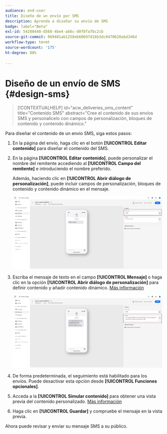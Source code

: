 ```yaml
---
audience: end-user
title: Diseño de un envío por SMS
description: Aprenda a diseñar su envío de SMS
badge: label="Beta"
exl-id: 54288448-d568-4be4-ab6c-d0f8fa7bc2cb
source-git-commit: 969401ab1258eb60697d16b3dc0470620abd346d
workflow-type: tm+mt
source-wordcount: '175'
ht-degree: 88%

---
```


# Diseño de un envío de SMS {#design-sms}

>[!CONTEXTUALHELP]
>id="acw_deliveries_sms_content"
>title="Contenido SMS"
>abstract="Cree el contenido de sus envíos SMS y personalícelo con campos de personalización, bloques de contenido y contenido dinámico."



Para diseñar el contenido de un envío SMS, siga estos pasos:

1. En la página del envío, haga clic en el botón **[!UICONTROL Editar contenido]** para diseñar el contenido del SMS.

1. En la página **[!UICONTROL Editar contenido]**, puede personalizar el nombre del remitente accediendo al **[!UICONTROL Campo del remitente]** e introduciendo el nombre preferido.

   Además, haciendo clic en **[!UICONTROL Abrir diálogo de personalización]**, puede incluir campos de personalización, bloques de contenido y contenido dinámico en el mensaje.

   ![](assets/sms_content_1.png)

1. Escriba el mensaje de texto en el campo **[!UICONTROL Mensaje]** o haga clic en la opción **[!UICONTROL Abrir diálogo de personalización]** para definir contenido y añadir contenido dinámico. [Más información](../personalization/gs-personalization.md)

   ![](assets/sms_content_2.png)

1. De forma predeterminada, el seguimiento está habilitado para los envíos. Puede desactivar esta opción desde **[!UICONTROL Funciones opcionales]**.

1. Acceda a la **[!UICONTROL Simular contenido]** para obtener una vista previa del contenido personalizado. [Más información](send-sms.md#preview-sms)

1. Haga clic en **[!UICONTROL Guardar]** y compruebe el mensaje en la vista previa.

Ahora puede revisar y enviar su mensaje SMS a su público.
